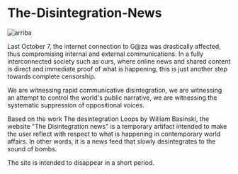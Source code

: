 # The-Disintegration-News

![arriba](https://github.com/Puzian47/The-Desintegration-News/assets/149940864/4ab18429-b4c8-4be1-89ac-432c35d7201c)


Last October 7, the internet connection to G@za was drastically affected, thus compromising internal and external communications. In a fully interconnected society such as ours, where online news and shared content is direct and immediate proof of what is happening, this is just another step towards complete censorship.

We are witnessing rapid communicative disintegration, we are witnessing an attempt to control the world's public narrative, we are witnessing the systematic suppression of oppositional voices.

Based on the work The desintegration Loops by William Basinski, the website "The Disintegration news" is a temporary artifact intended to make the user reflect with respect to what is happening in contemporary world affairs. In other words, it is a news feed that slowly desintegrates to the sound of bombs.

The site is intended to disappear in a short period.
